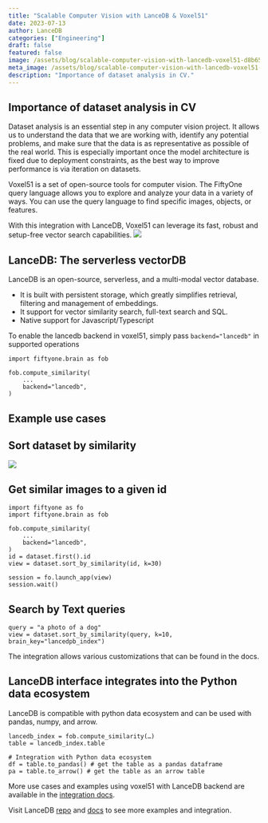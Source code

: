 ```yaml
---
title: "Scalable Computer Vision with LanceDB & Voxel51"
date: 2023-07-13
author: LanceDB
categories: ["Engineering"]
draft: false
featured: false
image: /assets/blog/scalable-computer-vision-with-lancedb-voxel51-d8b65066d5f6/preview-image.png
meta_image: /assets/blog/scalable-computer-vision-with-lancedb-voxel51-d8b65066d5f6/preview-image.png
description: "Importance of dataset analysis in CV."
---
```


## Importance of dataset analysis in CV

Dataset analysis is an essential step in any computer vision project. It allows us to understand the data that we are working with, identify any potential problems, and make sure that the data is as representative as possible of the real world. This is especially important once the model architecture is fixed due to deployment constraints, as the best way to improve performance is via iteration on datasets.

Voxel51 is a set of open-source tools for computer vision. The FiftyOne query language allows you to explore and analyze your data in a variety of ways. You can use the query language to find specific images, objects, or features.

With this integration with LanceDB, Voxel51 can leverage its fast, robust and setup-free vector search capabilities.
![](https://miro.medium.com/v2/resize:fit:770/1*RFtus4W8XVeoG0Bc08IHdg.jpeg)
## LanceDB: The serverless vectorDB

LanceDB is an open-source, serverless, and a multi-modal vector database.

- It is built with persistent storage, which greatly simplifies retrieval, filtering and management of embeddings.
- It support for vector similarity search, full-text search and SQL.
- Native support for Javascript/Typescript

To enable the lancedb backend in voxel51, simply pass `backend="lancedb"` in supported operations

    import fiftyone.brain as fob

    fob.compute_similarity(
        ...
        backend="lancedb",
    )

## **Example use cases**

## Sort dataset by similarity

![](https://miro.medium.com/v2/resize:fit:770/1*WIKrLZEtkYGwlXaCDdctJQ.gif)
## Get similar images to a given id

    import fiftyone as fo
    import fiftyone.brain as fob

    fob.compute_similarity(
        ...
        backend="lancedb",
    )
    id = dataset.first().id
    view = dataset.sort_by_similarity(id, k=30)

    session = fo.launch_app(view)
    session.wait()

## Search by Text queries

    query = "a photo of a dog"
    view = dataset.sort_by_similarity(query, k=10, brain_key="lancedpb_index")

The integration allows various customizations that can be found in the docs.

## LanceDB interface integrates into the Python data ecosystem

LanceDB is compatible with python data ecosystem and can be used with pandas, numpy, and arrow.

    lancedb_index = fob.compute_similarity(…)
    table = lancedb_index.table

    # Integration with Python data ecosystem
    df = table.to_pandas() # get the table as a pandas dataframe
    pa = table.to_arrow() # get the table as an arrow table

More use cases and examples using voxel51 with LanceDB backend are available in the [integration docs](https://docs.voxel51.com/integrations/lancedb.html#lancedb-integration).

Visit LanceDB [repo](https://github.com/lancedb/lancedb) and [docs](https://lancedb.github.io/lancedb/) to see more examples and integration.
